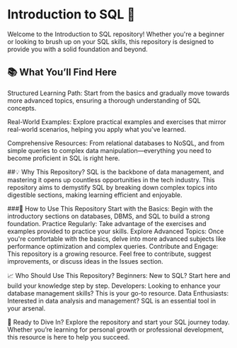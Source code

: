 # Introduction to SQL 🚀
Welcome to the Introduction to SQL repository! Whether you're a beginner or looking to brush up on your SQL skills, this repository is designed to provide you with a solid foundation and beyond.

## 📚 What You’ll Find Here
Structured Learning Path: Start from the basics and gradually move towards more advanced topics, ensuring a thorough understanding of SQL concepts.

Real-World Examples: Explore practical examples and exercises that mirror real-world scenarios, helping you apply what you've learned.

Comprehensive Resources: From relational databases to NoSQL, and from simple queries to complex data manipulation—everything you need to become proficient in SQL is right here.

##💡 Why This Repository?
SQL is the backbone of data management, and mastering it opens up countless opportunities in the tech industry. This repository aims to demystify SQL by breaking down complex topics into digestible sections, making learning efficient and enjoyable.

###🌟 How to Use This Repository
Start with the Basics: Begin with the introductory sections on databases, DBMS, and SQL to build a strong foundation.
Practice Regularly: Take advantage of the exercises and examples provided to practice your skills.
Explore Advanced Topics: Once you're comfortable with the basics, delve into more advanced subjects like performance optimization and complex queries.
Contribute and Engage: This repository is a growing resource. Feel free to contribute, suggest improvements, or discuss ideas in the Issues section.

📈 Who Should Use This Repository?
Beginners: New to SQL? Start here and build your knowledge step by step.
Developers: Looking to enhance your database management skills? This is your go-to resource.
Data Enthusiasts: Interested in data analysis and management? SQL is an essential tool in your arsenal.

🚀 Ready to Dive In?
Explore the repository and start your SQL journey today. Whether you’re learning for personal growth or professional development, this resource is here to help you succeed.
